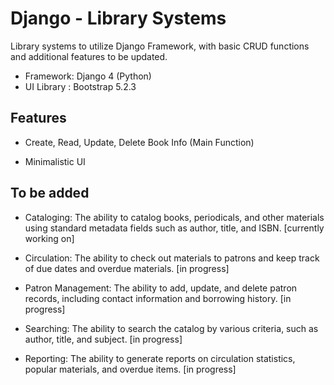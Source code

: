 # Django - Library Systems

Library systems to utilize Django Framework, with basic CRUD functions and additional features to be updated.

- Framework: Django 4 (Python)
- UI Library : Bootstrap 5.2.3
  
## Features

- Create, Read, Update, Delete Book Info (Main Function)

- Minimalistic UI

## To be added

- Cataloging: The ability to catalog books, periodicals, and other materials using standard metadata fields such as author, title, and ISBN. [currently working on]

- Circulation: The ability to check out materials to patrons and keep track of due dates and overdue materials. [in progress]

- Patron Management: The ability to add, update, and delete patron records, including contact information and borrowing history. [in progress]

- Searching: The ability to search the catalog by various criteria, such as author, title, and subject. [in progress]

- Reporting: The ability to generate reports on circulation statistics, popular materials, and overdue items. [in progress]